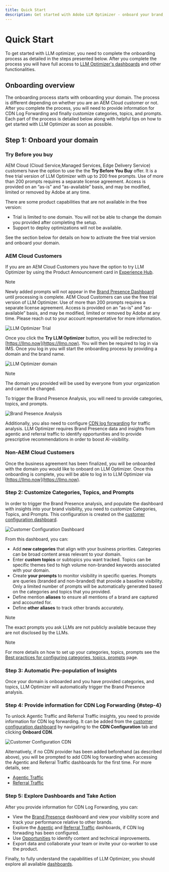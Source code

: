 ```yaml
---
title: Quick Start
description: Get started with Adobe LLM Optimizer - onboard your brand, unlock AI visibility insights, and explore dashboards to boost search performance.
---
```


# Quick Start

To get started with LLM optimizer, you need to complete the onboarding process as detailed in the steps presented below. After you complete the process you will have full access to [LLM Optimizer's dashboards](/help/dashboards/dashboards-overview.md) and other functionalities.

## Onboarding overview

The onboarding process starts with onboarding your domain. The process is different depending on whether you are an AEM Cloud customer or not. After you complete the process, you will need to provide information for CDN Log Forwarding and finally customize categories, topics, and prompts. Each part of the process is detailed below along with helpful tips on how to get started with LLM Optimizer as soon as possible.

## Step 1: Onboard your domain

### Try Before you buy

AEM Cloud (Cloud Service,Managed Services, Edge Delivery Service) customers have the option to use the the **Try Before You Buy** offer. It is a free trial version of LLM Optimizer with up to 200 free prompts. Use of more than 200 prompts requires a separate license agreement. Access is provided on an “as-is” and “as-available” basis, and may be modified, limited or removed by Adobe at any time.

There are some product capabilities that are not available in the free version:

* Trial is limited to one domain. You will not be able to change the domain you provided after completing the setup.
* Support to deploy optimizations will not be available.

See the section below for details on how to activate the free trial version and onboard your domain.

### AEM Cloud Customers

If you are an AEM Cloud Customers you have the option to try LLM Optimizer by using the Product Announcement card in [Experience Hub](https://experienceleague.adobe.com/en/docs/experience-manager-cloud-service/content/experience-hub/experience-hub).

>[!NOTE]
>Newly added prompts will not appear in the [Brand Presence Dashboard](/help/dashboards/brand-presence.md) until processing is complete. AEM Cloud Customers can use the free trial version of LLM Optimizer. Use of more than 200 prompts requires a separate license agreement. Access is provided on an “as-is” and “as-available” basis, and may be modified, limited or removed by Adobe at any time. Please reach out to your account representative for more information.  

![LLM Optimizer Trial](/help/overview/assets/llm-trial.png)

Once you click the **Try LLM Optimizer** button, you will be redirected to [https://llmo.now](https://llmo.now). You will then be required to log in via IMS. Once you log in you will start the onboarding process by providing a domain and the brand name.

![LLM Optimizer domain](/help/overview/assets/domain.png)

>[!NOTE]
>The domain you provided will be used by everyone from your organization and cannot be changed.

To trigger the Brand Presence Analysis, you will need to provide categories, topics, and prompts.

![Brand Presence Analysis](/help/overview/assets/bp-analysis.png)

Additionally, you also need to configure [CDN log forwarding](#step-4) for traffic analysis. LLM Optimizer requires Brand Presence data and insights from agentic and referral traffic to identify opportunities and to provide prescriptive recommendations in order to boost AI-visibility.

### Non-AEM Cloud Customers

Once the business agreement has been finalized, you will be onboarded with the domain you would like to onboard on LLM Optimizer. Once this onboarding is complete, you will be able to log in to LLM Optimizer via [https://llmo.now](https://llmo.now).

### Step 2: Customize Categories, Topics, and Prompts

In order to trigger the Brand Presence analysis, and populate the dashboard with insights into your brand visibility, you need to customize Categories, Topics, and Prompts. This configuration is created on the [customer configuration dashboard](/help/dashboards/customer-configuration.md).

![Customer Configuration Dashboard](/help/overview/assets/prompt-creation.png)

From this dashboard, you can:

* Add **new categories** that align with your business priorities. Categories can be broad content areas relevant to your domain.
* Enter **custom topics** or subtopics you want tracked. Topics can be specific themes tied to high volume non-branded keywords associated with your domain.
* Create **your prompts** to monitor visibility in specific queries. Prompts are queries (branded and non-branded) that provide a baseline visibility. Only a limited number of prompts will be automatically generated based on the categories and topics that you provided.
* Define mention **aliases** to ensure all mentions of a brand are captured and accounted for.
* Define **other aliases** to track other brands accurately.

>[!NOTE]
>The exact prompts you ask LLMs are not publicly available because they are not disclosed by the LLMs.

>[!NOTE]
>
> For more details on how to set up your categories, topics, prompts see the [Best practices for configuring categories, topics, prompts](/help/overview/best-practices-topics-prompts.md) page.

### Step 3: Automatic Pre-population of Insights

Once your domain is onboarded and you have provided categories, and topics, LLM Optimizer will automatically trigger the Brand Presence analysis.

### Step 4: Provide information for CDN Log Forwarding {#step-4}

To unlock Agentic Traffic and Referral Traffic insights, you need to provide information for CDN log forwarding. It can be added from the [customer configuration dashboard](/help/dashboards/customer-configuration.md#cdn-configuration) by navigating to the **CDN Configuration** tab and clicking **Onboard CDN**.

![Customer Configuration CDN](/help/overview/assets/cc-cdn.png)

Alternatively, if no CDN provider has been added beforehand (as described above), you will be prompted to add CDN log forwarding when accessing the Agentic and Referral Traffic dashboards for the first time. For more details, see:

* [Agentic Traffic](/help/dashboards/agentic-traffic.md#cdn-setup)
* [Referral Traffic](/help/dashboards/referral-traffic.md#setup#setup)

### Step 5: Explore Dashboards and Take Action

After you provide information for CDN Log Forwarding, you can:

* View the [Brand Presence](/help/dashboards/brand-presence.md) dashboard and view your visibility score and track your performance relative to other brands.
* Explore the [Agentic](/help/dashboards/agentic-traffic.md) and [Referral Traffic](/help/dashboards/referral-traffic.md) dashboards, if CDN log forwading has been configured.
* Use [Opportunities](/help/dashboards/opportunities.md) to identify content and technical improvements.
* Export data and collaborate your team or invite your co-worker to use the product.

Finally, to fully understand the capabilities of LLM Optimizer, you should explore all available [dashboards](/help/dashboards/dashboards-overview.md).
